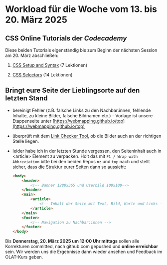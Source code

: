 # Workload für die Woche vom 13. bis 20. März 2025

## CSS Online Tutorials der *Codecademy*

Diese beiden Tutorials eigenständig bis zum Beginn der nächsten Session am 20. März abschließen:

1. [CSS Setup and Syntax](https://www.codecademy.com/courses/learn-css/lessons/learn-css-setup-and-syntax) (7 Lektionen)

2. [CSS Selectors](https://www.codecademy.com/courses/learn-css/lessons/learn-css-selectors) (14 Lektionen)

## Bringt eure Seite der Lieblingsorte auf den letzten Stand

- bereinigt Fehler (z.B. falsche Links zu den Nachbar:innen, fehlende Inhalte, zu kleine Bilder, falsche Bildnamen etc.) - Vorlage ist unsere Etappenseite unter [https://webmapping.github.io/top](https://webmapping.github.io/top)
- überprüft mit dem [Link Checker Tool](https://webmapping.github.io/linkchecker), ob die Bilder auch an der richtigen Stelle liegen.
- leider habe ich in der letzten Stunde vergessen, den Seiteninhalt auch in &lt;article> Element zu verpacken. Holt das mit `F1 / Wrap with Abbreviation` bitte bei den beiden Repos `nz` und `top` nach und stellt sicher, dass die Struktur eurer Seiten dann so aussieht:

    ```html
    <body>
        <header>
            <!-- Banner 1280x365 und Userbild 100x100-->
        </header>
        <main>
            <article>
                <!-- Inhalt der Seite mit Text, Bild, Karte und Links -->
            </article>
        </main>
        <footer>
            <!-- Navigation zu Nachbar:innen -->
        </footer>
    </body>
    ```

Bis **Donnerstag, 20. März 2025 um 12:00 Uhr mittags** sollen alle Korrekturen committed, nach github.com gepushed und **online erreichbar** sein. Wir werden uns die Ergebnisse dann wieder ansehen und Feedback im OLAT-Kurs geben.
